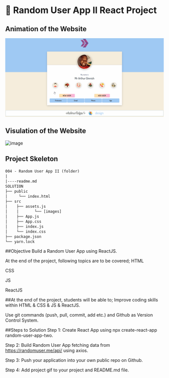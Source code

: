 # 🚀 Random User App II React Project

## Animation of the Website

![image](./randomuser2.gif)

## Visulation of the Website

![image](./random-user-app.jpg)

## Project Skeleton

```
004 - Random User App II (folder)
|
|----readme.md         
SOLUTION
├── public
│     └── index.html
├── src
│    ├── assets.js
│    │       └── [images]
│    ├── App.js
│    ├── App.css
│    ├── index.js
│    └── index.css
├── package.json
└── yarn.lock
```

##Objective
Build a Random User App using ReactJS.

At the end of the project, following topics are to be covered;
HTML

CSS

JS

ReactJS

##At the end of the project, students will be able to;
Improve coding skills within HTML & CSS & JS & ReactJS.

Use git commands (push, pull, commit, add etc.) and Github as Version Control System.

##Steps to Solution
Step 1: Create React App using npx create-react-app random-user-app-two.

Step 2: Build Random User App fetching data from https://randomuser.me/api/ using axios.

Step 3: Push your application into your own public repo on Github.

Step 4: Add project gif to your project and README.md file.